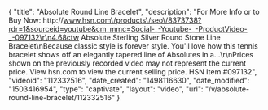 {
    "title": "Absolute Round Line Bracelet",
    "description": "For More Info or to Buy Now: http:\/\/www.hsn.com\/products\/seo\/8373738?rdr=1&sourceid=youtube&cm_mmc=Social-_-Youtube-_-ProductVideo-_-097132\r\n4.68ctw Absolute Sterling Silver Round Stone Line Bracelet\nBecause classic style is forever style.  You'll love how this tennis bracelet shows off an elegantly tapered line of Absolutes in a...\r\nPrices shown on the previously recorded video may not represent the current price.  View hsn.com to view the current selling price. HSN Item #097132",
    "videoid": "112332516",
    "date_created": "1498116630",
    "date_modified": "1503416954",
    "type": "captivate",
    "layout": "video",
    "url": "\/v\/absolute-round-line-bracelet\/112332516"
}